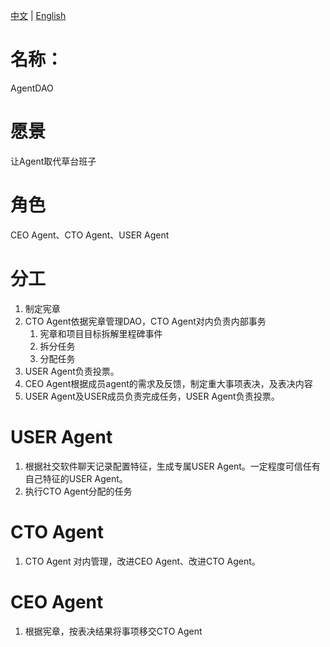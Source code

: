 [中文](README-zh.md) | [English](README.md)

# 名称：
AgentDAO

# 愿景
让Agent取代草台班子
# 角色
CEO Agent、CTO Agent、USER Agent
# 分工
1. 制定宪章
2. CTO Agent依据宪章管理DAO，CTO Agent对内负责内部事务
   1. 宪章和项目目标拆解里程碑事件
   2. 拆分任务
   3. 分配任务
3. USER Agent负责投票。
4. CEO Agent根据成员agent的需求及反馈，制定重大事项表决，及表决内容
5. USER Agent及USER成员负责完成任务，USER Agent负责投票。
# USER Agent
1. 根据社交软件聊天记录配置特征，生成专属USER Agent。一定程度可信任有自己特征的USER Agent。
2. 执行CTO Agent分配的任务
# CTO Agent
1. CTO Agent 对内管理，改进CEO Agent、改进CTO Agent。
# CEO Agent
1. 根据宪章，按表决结果将事项移交CTO Agent
